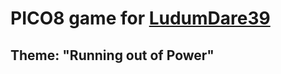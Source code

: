# PICO8 game for [LudumDare39](https://ldjam.com/events/ludum-dare/39/$32803/welcome-to-ludum-dare-39)

## Theme: "Running out of Power"
